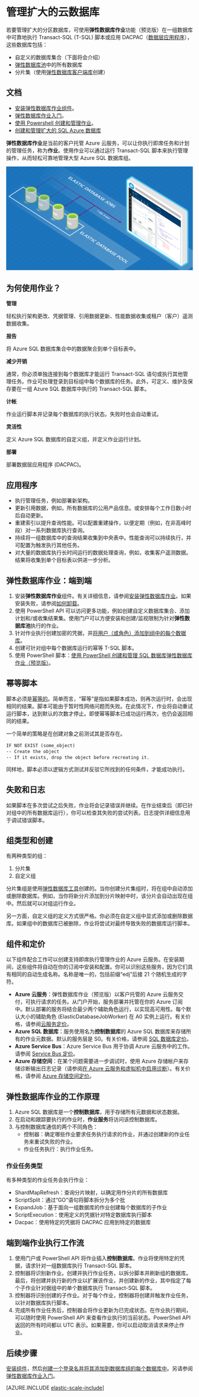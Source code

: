 <properties
	pageTitle="管理扩大的云数据库 | Azure" 
	description="安装弹性数据库作业服务" 
	metaKeywords="azure sql database elastic databases" 
	services="sql-database" 
    documentationCenter=""  
	manager="jhubbard" 
	authors="ddove"/>

<tags 
	ms.service="sql-database" 
	ms.date="04/25/2016" 
	wacn.date="06/14/2016" />

# 管理扩大的云数据库

若要管理扩大的分区数据库，可使用**弹性数据库作业**功能（预览版）在一组数据库中可靠地执行 Transact-SQL (T-SQL) 脚本或应用 DACPAC（[数据层应用程序](https://msdn.microsoft.com/zh-cn/library/ee210546.aspx)），这些数据库包括：

* 自定义的数据库集合（下面将会介绍）
* [弹性数据库池](/documentation/articles/sql-database-elastic-pool/)中的所有数据库
* 分片集（使用[弹性数据库客户端库](/documentation/articles/sql-database-elastic-database-client-library/)创建） 
 
## 文档

* [安装弹性数据库作业组件](/documentation/articles/sql-database-elastic-jobs-service-installation/)。 
* [弹性数据库作业入门](/documentation/articles/sql-database-elastic-jobs-getting-started/)。
* [使用 Powershell 创建和管理作业](/documentation/articles/sql-database-elastic-jobs-powershell/)。
* [创建和管理扩大的 SQL Azure 数据库](/documentation/articles/sql-database-elastic-jobs-getting-started/)

**弹性数据库作业**是当前的客户托管 Azure 云服务，可以让你执行即席任务和计划的管理任务，称为**作业**。使用作业可以通过运行 Transact-SQL 脚本来执行管理操作，从而轻松可靠地管理大型 Azure SQL 数据库组。

![弹性数据库作业服务][1]

## 为何使用作业？

**管理**

轻松执行架构更改、凭据管理、引用数据更新、性能数据收集或租户（客户）遥测数据收集。

**报告**

将 Azure SQL 数据库集合中的数据聚合到单个目标表中。

**减少开销**

通常，你必须单独连接到每个数据库才能运行 Transact-SQL 语句或执行其他管理任务。作业可处理登录到目标组中每个数据库的任务。此外，可定义、维护及保存要在一组 Azure SQL 数据库中执行的 Transact-SQL 脚本。

**计帐**

作业运行脚本并记录每个数据库的执行状态。失败时也会自动重试。

**灵活性**

定义 Azure SQL 数据库的自定义组，并定义作业运行计划。

**部署**

部署数据层应用程序 (DACPAC)。


## 应用程序 

* 执行管理任务，例如部署新架构。
* 更新引用数据，例如，所有数据库的公用产品信息。或安排每个工作日数小时后自动更新。
* 重建索引以提升查询性能。可以配置重建操作，以便定期（例如，在非高峰时段）对一系列数据库执行查询。
* 持续将一组数据库中的查询结果收集到中央表中。性能查询可以持续执行，并可配置为触发执行其他任务。
* 对大量的数据库执行长时间运行的数据处理查询，例如，收集客户遥测数据。结果将收集到单个目标表以供进一步分析。

## 弹性数据库作业：端到端 
1.	安装**弹性数据库作业**组件。有关详细信息，请参阅[安装弹性数据库作业](/documentation/articles/sql-database-elastic-jobs-service-installation/)。如果安装失败，请参阅[如何卸载](/documentation/articles/sql-database-elastic-jobs-uninstall/)。
2.	使用 PowerShell API 可以访问更多功能，例如创建自定义数据库集合、添加计划和/或收集结果集。使用门户可以方便安装和创建/监视限制为针对**弹性数据库池**执行的作业。 
3.	针对作业执行创建加密的凭据，并[将用户（或角色）添加到组中的每个数据库](/documentation/articles/sql-database-security/)。
4.	创建可针对组中每个数据库运行的幂等 T-SQL 脚本。 
5.	使用 PowerShell 脚本：[使用 PowerShell 创建和管理 SQL 数据库弹性数据库作业（预览版）](/documentation/articles/sql-database-elastic-jobs-powershell/)。

## 幂等脚本

脚本必须是[幂等的](https://en.wikipedia.org/wiki/Idempotence)。简单而言，“幂等”是指如果脚本成功，则再次运行时，会出现相同的结果。脚本可能由于暂时性网络问题而失败。在此情况下，作业将自动重试运行脚本，达到默认的次数才停止。即使幂等脚本已成功运行两次，也仍会返回相同的结果。

一个简单的策略是在创建对象之前测试其是否存在。

	IF NOT EXIST (some_object)
	-- Create the object 
	-- If it exists, drop the object before recreating it.

同样地，脚本必须以逻辑方式测试并反驳它所找到的任何条件，才能成功执行。

## 失败和日志

如果脚本在多次尝试之后失败，作业将会记录错误并继续。在作业结束后（即已针对组中的所有数据库运行），你可以检查其失败的尝试列表。日志提供详细信息用于调试错误脚本。

## 组类型和创建

有两种类型的组：

1. 分片集
2. 自定义组

分片集组是使用[弹性数据库工具](/documentation/articles/sql-database-elastic-scale-introduction/)创建的。当你创建分片集组时，将在组中自动添加或删除数据库。例如，当你将新分片添加到分片映射中时，该分片会自动出现在组中。然后就可以对组运行作业。

另一方面，自定义组的定义方式很严格。你必须在自定义组中显式添加或删除数据库。如果组中的数据库已被删除，作业将尝试对最终导致失败的数据库运行脚本。


## 组件和定价
 
以下组件配合工作可以创建支持即席执行管理作业的 Azure 云服务。在安装期间，这些组件将自动在你的订阅中安装和配置。你可以识别这些服务，因为它们具有相同的自动生成名称。名称是唯一的，包括前缀“edj”后接 21 个随机生成的字符。

* **Azure 云服务**：弹性数据库作业（预览版）以客户托管的 Azure 云服务交付，可执行请求的任务。从门户开始，服务部署并托管在你的 Azure 订阅中。默认部署的服务将结合最少两个辅助角色运行，以实现高可用性。每个默认大小的辅助角色 (ElasticDatabaseJobWorker) 在 A0 实例上运行。有关价格，请参阅[云服务定价](/home/features/cloud-services/#price)。 
* **Azure SQL 数据库**：服务使用名为**控制数据库**的 Azure SQL 数据库来存储所有的作业元数据。默认的服务层是 S0。有关价格，请参阅 [SQL 数据库定价](/home/features/sql-database/#price)。
* **Azure Service Bus**：Azure Service Bus 用于协调 Azure 云服务中的工作。请参阅 [Service Bus 定价](/home/features/messaging/#price)。
* **Azure 存储空间**：在某个问题需要进一步调试时，使用 Azure 存储帐户来存储诊断输出日志记录（请参阅[在 Azure 云服务和虚拟机中启用诊断](/documentation/articles/cloud-services-dotnet-diagnostics/)）。有关价格，请参阅 [Azure 存储空间定价](/home/features/storage/#price)。

## 弹性数据库作业的工作原理

1.	Azure SQL 数据库是一个**控制数据库**，用于存储所有元数据和状态数据。
2.	在启动和跟踪要执行的作业时，**作业服务**将访问该控制数据库。
3.	与控制数据库通信的两个不同角色： 
	* 控制器：确定哪些作业要求任务执行请求的作业，并通过创建新的作业任务来重试失败的作业。
	* 作业任务执行：执行作业任务。

### 作业任务类型

有多种类型的作业任务会执行作业：

* ShardMapRefresh：查询分片映射，以确定用作分片的所有数据库
* ScriptSplit：通过“GO”语句将脚本拆分为多个批
* ExpandJob：基于面向一组数据库的作业创建每个数据库的子作业
* ScriptExecution：使用定义的凭据针对特定数据库执行脚本
* Dacpac：使用特定的凭据将 DACPAC 应用到特定的数据库

## 端到端作业执行工作流

1.	使用门户或 PowerShell API 将作业插入**控制数据库**。作业将使用特定的凭据，请求针对一组数据库执行 Transact-SQL 脚本。
2.	控制器将识别新作业。创建并执行作业任务，以拆分脚本并刷新组的数据库。最后，将创建并执行新的作业以扩展该作业，并创建新的作业，其中指定了每个子作业针对据组中的单个数据库执行 Transact-SQL 脚本。
3.	控制器将识别创建的子作业。对于每个作业，控制器将创建并触发作业任务，以针对数据库执行脚本。 
4.	完成所有作业任务后，控制器会将作业更新为已完成状态。在作业执行期间，可以随时使用 PowerShell API 来查看作业执行的当前状态。PowerShell API 返回的所有时间都以 UTC 表示。如果需要，你可以启动取消请求来停止作业。 

## 后续步骤
[安装组件](/documentation/articles/sql-database-elastic-jobs-service-installation/)，然后[创建一个登录名并将其添加到数据库组的每个数据库中](/documentation/articles/sql-database-security/)。另请参阅[弹性数据库作业入门](/documentation/articles/sql-database-elastic-jobs-getting-started/)。

[AZURE.INCLUDE [elastic-scale-include](../includes/elastic-scale-include.md)]

<!--Image references-->
[1]: ./media/sql-database-elastic-jobs-overview/elastic-jobs.png
<!--anchors-->

 

<!---HONumber=Mooncake_0530_2016-->
